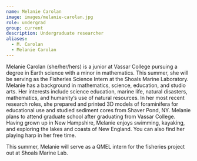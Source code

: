 ```yaml
---
name: Melanie Carolan
image: images/melanie-carolan.jpg
role: undergrad
group: current
description: Undergraduate researcher
aliases: 
  - M. Carolan
  - Melanie Carolan
---
```


Melanie Carolan (she/her/hers) is a junior at Vassar College pursuing a degree in Earth science with a minor in mathematics. 
This summer, she will be serving as the Fisheries Science Intern at the Shoals Marine Laboratory. Melanie has a background in mathematics, science, education, and studio arts. Her interests include science education, marine life, natural disasters, mathematics, and humanity’s use of natural resources. In her most recent research roles, she prepared and printed 3D models of foraminifera for educational use and studied sediment cores from Shaver Pond, NY. Melanie plans to attend graduate school after graduating from Vassar College. Having grown up in New Hampshire, Melanie enjoys swimming, kayaking, and exploring the lakes and coasts of New England. You can also find her playing harp in her free time.

This summer, Melanie will serve as a QMEL intern for the fisheries project out at Shoals Marine Lab.
